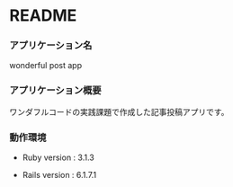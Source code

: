 # README


### アプリケーション名
wonderful post app


### アプリケーション概要
ワンダフルコードの実践課題で作成した記事投稿アプリです。


### 動作環境

* Ruby version : 3.1.3

* Rails version : 6.1.7.1
